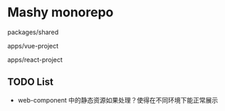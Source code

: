 # Mashy monorepo

packages/shared

apps/vue-project

apps/react-project

## TODO List

- web-component 中的静态资源如果处理？使得在不同环境下能正常展示
